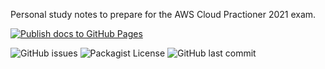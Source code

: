 Personal study notes to prepare for the AWS Cloud Practioner 2021 exam.

[![Publish docs to GitHub Pages](https://github.com/nathonfowlie/education.aws.cloudpractitioner/actions/workflows/main.yml/badge.svg)](https://github.com/nathonfowlie/education.aws.cloudpractitioner/actions/workflows/main.yml)

![GitHub issues](https://img.shields.io/github/issues-raw/nathonfowlie/education.aws.cloudpractitioner)
![Packagist License](https://img.shields.io/packagist/l/nathonfowlie/education.aws.cloudpractitioner)
![GitHub last commit](https://img.shields.io/github/last-commit/nathonfowlie/education.aws.cloudpractitioner)
